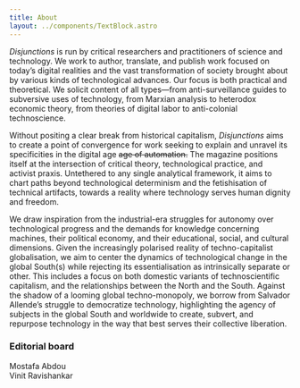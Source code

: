```yaml
---
title: About
layout: ../components/TextBlock.astro
---
```


*Disjunctions* is run by critical researchers and practitioners of science and technology. We work to author, translate, and publish work focused on today’s digital realities and the vast transformation of society brought about by various kinds of technological advances. Our focus is both practical and theoretical. We solicit content of all types—from anti-surveillance guides to subversive uses of technology, from Marxian analysis to heterodox economic theory, from theories of digital labor to anti-colonial technoscience. 

Without positing a clear break from historical capitalism, *Disjunctions* aims to create a point of convergence for work seeking to explain and unravel its specificities in the digital age ~~age of automation.~~  The magazine positions itself at the intersection of critical theory, technological practice, and activist praxis. Untethered to any single analytical framework, it aims to chart paths beyond technological determinism and the fetishisation of technical artifacts, towards a reality where technology serves human dignity and freedom.

We draw inspiration from the industrial-era struggles for autonomy over technological progress and the demands for knowledge concerning machines, their political economy, and their educational, social, and cultural dimensions. Given the increasingly polarised reality of techno-capitalist globalisation, we aim to center the dynamics of technological change in the global South(s) while rejecting its essentialisation as intrinsically separate or other. This includes a focus on both domestic variants of technoscientific capitalism, and the relationships between the North and the South. Against the shadow of a looming global techno-monopoly, we borrow from Salvador Allende’s struggle to democratize technology, highlighting the agency of subjects in the global South and worldwide to create, subvert, and repurpose technology in the way that best serves their collective liberation.

### Editorial board
Mostafa Abdou\
Vinit Ravishankar